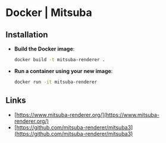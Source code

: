 # Docker | Mitsuba

## Installation

- **Build the Docker image**:

  ```bash
  docker build -t mitsuba-renderer .
  ```

- **Run a container using your new image**:

  ```bash
  docker run -it mitsuba-renderer
  ```

## Links

- [https://www.mitsuba-renderer.org/](https://www.mitsuba-renderer.org/)
- [https://github.com/mitsuba-renderer/mitsuba3](https://github.com/mitsuba-renderer/mitsuba3)
